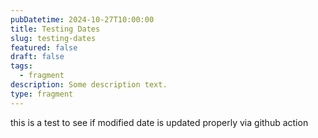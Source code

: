 ```yaml
---
pubDatetime: 2024-10-27T10:00:00
title: Testing Dates
slug: testing-dates
featured: false
draft: false
tags:
  - fragment
description: Some description text.
type: fragment
---
```


this is a test to see if modified date is updated properly via github action